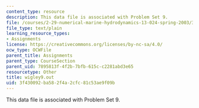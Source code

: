 ```yaml
---
content_type: resource
description: This data file is associated with Problem Set 9.
file: /courses/2-29-numerical-marine-hydrodynamics-13-024-spring-2003/3f430092ba582f4a2cfc81c53ae9f09b_wigley9.out
file_type: text/plain
learning_resource_types:
- Assignments
license: https://creativecommons.org/licenses/by-nc-sa/4.0/
ocw_type: OCWFile
parent_title: Assignments
parent_type: CourseSection
parent_uid: 7895813f-4f2b-7bfb-615c-c2281abd3e65
resourcetype: Other
title: wigley9.out
uid: 3f430092-ba58-2f4a-2cfc-81c53ae9f09b
---
```

This data file is associated with Problem Set 9.